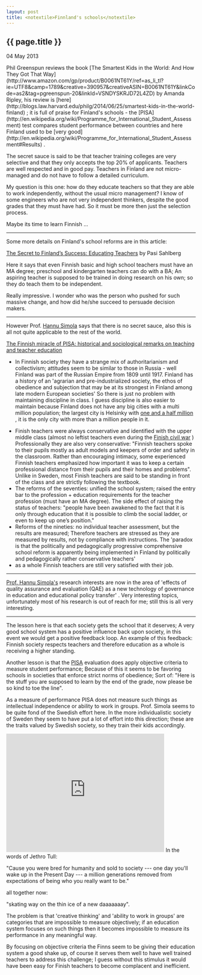 ```yaml
---
layout: post
title: <notextile>Finnland's schools</notextile>
---
```


{{ page.title }}
----------------

<p class="publish_date">
04 May 2013


</p>
Phil Greenspun reviews the book [The Smartest Kids in the World: And How They Got That Way](http://www.amazon.com/gp/product/B0061NT61Y/ref=as_li_tl?ie=UTF8&camp=1789&creative=390957&creativeASIN=B0061NT61Y&linkCode=as2&tag=pgreenspun-20&linkId=VSNDYSKRJD72L4ZD) by Amanda Ripley, his review is [here](http://blogs.law.harvard.edu/philg/2014/06/25/smartest-kids-in-the-world-finland)
; it is full of praise for Finland's schools - the [PISA](http://en.wikipedia.org/wiki/Programme_for_International_Student_Assessment) test compares student performance between countries and here Finland used to be [very good](http://en.wikipedia.org/wiki/Programme_for_International_Student_Assessment#Results) .

The secret sauce is said to be that teacher training colleges are very selective and that they only accepts the top 20% of applicants. Teachers are well respected and in good pay. Teachers in Finland are not micro-managed and do not have to follow a detailed curriculum.

My question is this one: how do they educate teachers so that they are able to work independently, without the usual micro management? I know of some engineers who are not very independent thinkers, despite the good grades that they must have had. So it must be more then just the selection process.

Maybe its time to learn Finnish ...

------------------------------------------------------------------------

Some more details on Finland's school reforms are in this article:

[The Secret to Finland’s Success: Educating Teachers](https://edpolicy.stanford.edu/sites/default/files/publications/secret-finland%E2%80%99s-success-educating-teachers.pdf) by Pasi Sahlberg

Here it says that even Finnish basic and high school teachers must have an MA degree; preschool and kindergarten teachers can do with a BA; An aspiring teacher is supposed to be trained in doing research on his own; so they do teach them to be independent.

Really impressive. I wonder who was the person who pushed for such massive change, and how did he/she succeed to persuade decision makers.

------------------------------------------------------------------------

However Prof. [Hannu Simola](http://en.wikipedia.org/wiki/Finnish_Civil_War) says that there is no secret sauce, also this is all not quite applicable to the rest of the world.

[The Finnish miracle of PISA: historical and sociological remarks on teaching and teacher education](http://matex.zozlak.org/DataBases/PISA%202000-2009/Simola_2005_Finnish%20PISA%20Miracle.pdf)

-   In Finnish society they have a strange mix of authoritarianism and collectivism; attitudes seem to be similar to those in Russia - well Finland was part of the Russian Empire from 1809 until 1917. Finland has a history of an 'agrarian and pre-industrialized society, the ethos of obedience and subjection that may be at its strongest in Finland among late modern European societies'
    So there is just no problem with maintaining discipline in class. I guess discipline is also easier to maintain because Finland does not have any big cities with a multi million population; the largest city is Helsinky with [one and a half million](http://en.wikipedia.org/wiki/Template:Largest_cities_of_Finland) , it is the only city with more than a million people in it.

<!-- -->

-   Finish teachers were always conservative and identified with the upper middle class (almost no leftist teachers even during the [Finish civil war](http://en.wikipedia.org/wiki/Finnish_Civil_War) )
    Professionally they are also very conservative: "Finnish teachers spoke to their pupils mostly as adult models and keepers of order and safety in the classroom. Rather than encouraging intimacy, some experienced Finnish teachers emphasized how important it was to keep a certain professional distance from their pupils and their homes and problems". Unlike in Sweden, most Finish teachers are said to be standing in front of the class and are strictly following the textbook.
-   The reforms of the seventies: unified the school system; raised the entry bar to the profession + education requirements for the teacher profession (must have an MA degree).
    The side effect of raising the status of teachers: "people have been awakened to the fact that it is only through education that it is possible to climb the social ladder, or even to keep up one’s position."
-   Reforms of the nineties: no individual teacher assessment, but the results are measured; Therefore teachers are stressed as they are measured by results, not by compliance with instructions.
    The 'paradox is that the politically and pedagogically progressive comprehensive school reform is apparently being implemented in Finland by politically and pedagogically rather conservative teachers'
-   as a whole Finnish teachers are still very satisfied with their job.

------------------------------------------------------------------------

[Prof. Hannu Simola's](http://www.mv.helsinki.fi/home/hsimola/) research interests are now in the area of 'effects of quality assurance and evaluation (QAE) as a new technology of governance in education and educational policy transfer' . Very interesting topics, unfortunately most of his research is out of reach for me; still this is all very interesting.

------------------------------------------------------------------------

The lesson here is that each society gets the school that it deserves; A very good school system has a positive influence back upon society, in this event we would get a positive feedback loop. An example of this feedback: Finnish society respects teachers and therefore education as a whole is receiving a higher standing.

Another lesson is that the [PISA](http://en.wikipedia.org/wiki/Programme_for_International_Student_Assessment) evaluation does apply objective criteria to measure student performance; Because of this it seems to be favoring schools in societies that enforce strict norms of obedience; Sort of: "Here is the stuff you are supposed to learn by the end of the grade, now please be so kind to toe the line".

As a measure of performance PISA does not measure such things as intellectual independence or ability to work in groups. Prof. Simola seems to be quite fond of the Swedish effort here. In the more individualistic society of Sweden they seem to have put a lot of effort into this direction; these are the traits valued by Swedish society, so they train their kids accordingly.

<iframe width="420" height="315" src="https://www.youtube.com/embed/hhXpGRJQV4Y" frameborder="0" allowfullscreen>
</iframe>
In the words of Jethro Tull:

"Cause you were bred for humanity and sold to society ---
one day you'll wake up in the Present Day ---
a million generations removed from expectations
of being who you really want to be."

all together now: 

"skating way on the thin ice of a new daaaaaaay".

The problem is that 'creative thinking' and 'ability to work in groups' are categories that are impossible to measure objectively; if an education system focuses on such things then it becomes impossible to measure its performance in any meaningful way.

By focusing on objective criteria the Finns seem to be giving their education system a good shake up, of course it serves them well to have well trained teachers to address this challenge; I guess without this stimulus it would have been easy for Finish teachers to become complacent and inefficient.
